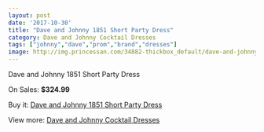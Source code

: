 ```yaml
---
layout: post
date: '2017-10-30'
title: "Dave and Johnny 1851 Short Party Dress"
category: Dave and Johnny Cocktail Dresses
tags: ["johnny","dave","prom","brand","dresses"]
image: http://img.princessan.com/34882-thickbox_default/dave-and-johnny-1851-short-party-dress.jpg
---
```

Dave and Johnny 1851 Short Party Dress

On Sales: **$324.99**
<a href="https://www.princessan.com/en/16357-dave-and-johnny-1851-short-party-dress.html"><amp-img layout="responsive" width="600" height="600" src="//img.princessan.com/34882-thickbox_default/dave-and-johnny-1851-short-party-dress.jpg" alt="Dave and Johnny 1851 Short Party Dress 0" /></a>
<a href="https://www.princessan.com/en/16357-dave-and-johnny-1851-short-party-dress.html"><amp-img layout="responsive" width="600" height="600" src="//img.princessan.com/34883-thickbox_default/dave-and-johnny-1851-short-party-dress.jpg" alt="Dave and Johnny 1851 Short Party Dress 1" /></a>

Buy it: [Dave and Johnny 1851 Short Party Dress](https://www.princessan.com/en/16357-dave-and-johnny-1851-short-party-dress.html "Dave and Johnny 1851 Short Party Dress")

View more: [Dave and Johnny Cocktail Dresses](https://www.princessan.com/en/135- "Dave and Johnny Cocktail Dresses")